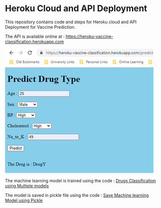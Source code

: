 # Heroku Cloud and API Deployment
This repository contains code and steps for Heroku cloud and API Deployment for Vaccine Prediction.

The API is available online at : https://heroku-vaccine-classification.herokuapp.com

![Image](https://github.com/saadbinmunir/Heroku-Cloud-and-API-Deployment/blob/main/Picture1.png)

The machine learning model is trained using the code : [Drugs Classification using Multiple models](https://github.com/saadbinmunir/Drugs-Classification-using-Multiple-models)

The model is saved in pickle file using the code : [Save Machine learning Model using Pickle](https://github.com/saadbinmunir/Save-Machine-learning-Model-using-Pickle)


